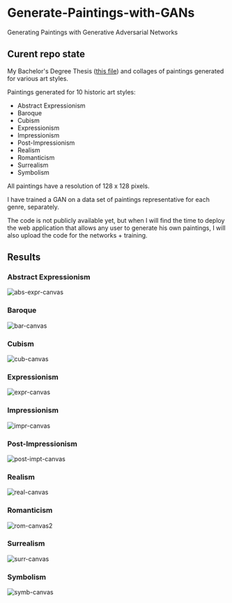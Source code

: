 # Generate-Paintings-with-GANs
Generating Paintings with Generative Adversarial Networks

## Curent repo state
My Bachelor's Degree Thesis ([this file](https://github.com/Teodor-Dumitrescu/Generate-Paintings-with-GANs/Teodor-Dumitrescu-Thesis.pdf)) and collages of paintings generated for various art styles.


Paintings generated for 10 historic art styles:
- Abstract Expressionism
- Baroque
- Cubism
- Expressionism
- Impressionism
- Post-Impressionism
- Realism
- Romanticism
- Surrealism
- Symbolism

All paintings have a resolution of 128 x 128 pixels.

I have trained a GAN on a data set of paintings representative for each genre, separately.

The code is not publicly available yet, but when I will find the time to deploy the web application that allows any user to generate his own paintings, I will also upload the code for the networks + training.

## Results

### Abstract Expressionism

![abs-expr-canvas](https://user-images.githubusercontent.com/48453930/126694796-5cc58a38-cb89-4043-88f6-2f1c35b25f64.png)

### Baroque

![bar-canvas](https://user-images.githubusercontent.com/48453930/126694929-9bbefa12-2eb1-4430-83d7-e1fb48aac1ae.png)

### Cubism

![cub-canvas](https://user-images.githubusercontent.com/48453930/126695043-6854081a-ab79-4230-a5e9-e98e4afe617d.png)

### Expressionism

![expr-canvas](https://user-images.githubusercontent.com/48453930/126695147-fae4cb0a-f17e-425a-bcc4-a3643eaecabd.png)

### Impressionism

![impr-canvas](https://user-images.githubusercontent.com/48453930/126695186-c4f2b07f-768f-4535-9fbb-453f32ca7e49.png)


### Post-Impressionism

![post-impt-canvas](https://user-images.githubusercontent.com/48453930/126695228-0599c51d-80fa-41de-808a-b88a1deac905.png)

### Realism

![real-canvas](https://user-images.githubusercontent.com/48453930/126695267-302ce1b9-1e70-4cc8-a43b-f8b8073cbb6a.png)

### Romanticism

![rom-canvas2](https://user-images.githubusercontent.com/48453930/126695343-1a0f1900-0e2b-43bc-a754-653975501d86.png)

### Surrealism

![surr-canvas](https://user-images.githubusercontent.com/48453930/126695401-71fa5704-1951-4f3a-99d4-e0bfa1f6d040.png)

### Symbolism

![symb-canvas](https://user-images.githubusercontent.com/48453930/126695422-9aa018b4-60c9-49e0-9188-55792a0163a0.png)
